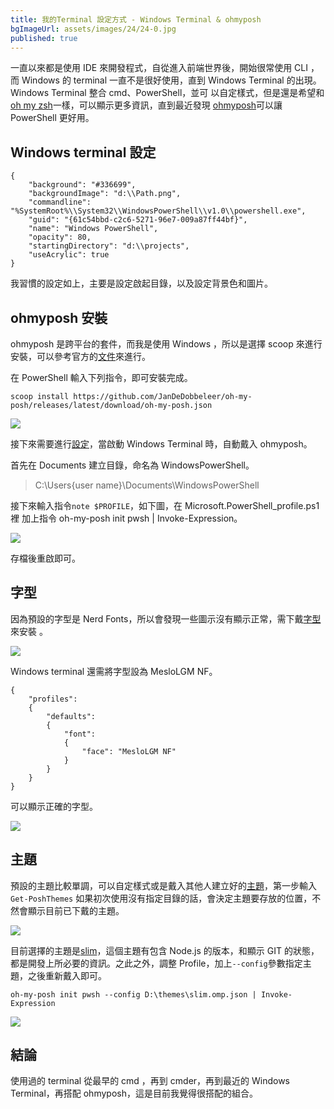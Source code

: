 ```yaml
---
title: 我的Terminal 設定方式 - Windows Terminal & ohmyposh
bgImageUrl: assets/images/24/24-0.jpg
published: true
---
```


一直以來都是使用 IDE 來開發程式，自從進入前端世界後，開始很常使用 CLI ，而 Windows 的 terminal 一直不是很好使用，直到 Windows Terminal 的出現。
Windows Terminal 整合 cmd、PowerShell，並可 以自定樣式，但是還是希望和 [oh my zsh](https://ohmyz.sh/)一樣，可以顯示更多資訊，直到最近發現 [ohmyposh](https://github.com/jandedobbeleer/oh-my-posh)可以讓 PowerShell 更好用。

## Windows terminal 設定

```
{
    "background": "#336699",
    "backgroundImage": "d:\\Path.png",
    "commandline": "%SystemRoot%\\System32\\WindowsPowerShell\\v1.0\\powershell.exe",
    "guid": "{61c54bbd-c2c6-5271-96e7-009a87ff44bf}",
    "name": "Windows PowerShell",
    "opacity": 80,
    "startingDirectory": "d:\\projects",
    "useAcrylic": true
}
```

我習慣的設定如上，主要是設定啟起目錄，以及設定背景色和圖片。

## ohmyposh 安裝

ohmyposh 是跨平台的套件，而我是使用 Windows ，所以是選擇 scoop 來進行安裝，可以參考官方的[文件](https://ohmyposh.dev/docs/installation/windows)來進行。

在 PowerShell 輸入下列指令，即可安裝完成。

```
scoop install https://github.com/JanDeDobbeleer/oh-my-posh/releases/latest/download/oh-my-posh.json
```

<img class="img-responsive" loading="lazy" src="assets/images/24/24-01.png">

接下來需要進行[設定](https://ohmyposh.dev/docs/installation/prompt)，當啟動 Windows Terminal 時，自動戴入 ohmyposh。

首先在 Documents 建立目錄，命名為 WindowsPowerShell。

> C:\Users\{user name}\Documents\WindowsPowerShell

接下來輸入指令`note $PROFILE`，如下圖，在 Microsoft.PowerShell_profile.ps1 裡 加上指令 oh-my-posh init pwsh | Invoke-Expression。

<img class="img-responsive" loading="lazy" src="assets/images/24/24-02.png">

存檔後重啟即可。

## 字型

因為預設的字型是 Nerd Fonts，所以會發現一些圖示沒有顯示正常，需下戴[字型](https://ohmyposh.dev/docs/configuration/fonts)來安裝 。

<img class="img-responsive" loading="lazy" src="assets/images/24/24-03.png">

Windows terminal 還需將字型設為 MesloLGM NF。

```
{
    "profiles":
    {
        "defaults":
        {
            "font":
            {
                "face": "MesloLGM NF"
            }
        }
    }
}

```

可以顯示正確的字型。

<img class="img-responsive" loading="lazy" src="assets/images/24/24-04.png">

## 主題

預設的主題比較單調，可以自定樣式或是戴入其他人建立好的[主題](https://ohmyposh.dev/docs/themes)，第一步輸入`Get-PoshThemes` 如果初次使用沒有指定目錄的話，會決定主題要存放的位置，不然會顯示目前已下戴的主題。

<img class="img-responsive" loading="lazy" src="assets/images/24/24-05.png">

目前選擇的主題是[slim](https://ohmyposh.dev/docs/themes#slim)，這個主題有包含 Node.js 的版本，和顯示 GIT 的狀態，都是開發上所必要的資訊。之此之外，調整 Profile，加上`--config`參數指定主題，之後重新戴入即可。

```
oh-my-posh init pwsh --config D:\themes\slim.omp.json | Invoke-Expression
```

<img class="img-responsive" loading="lazy" src="assets/images/24/24-06.png">

## 結論

使用過的 terminal 從最早的 cmd ，再到 cmder，再到最近的 Windows Terminal，再搭配 ohmyposh，這是目前我覺得很搭配的組合。
